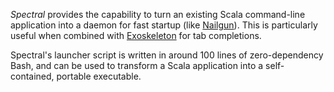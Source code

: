 _Spectral_ provides the capability to turn an existing Scala command-line application into a daemon for fast startup
(like [Nailgun](https://github.com/facebookarchive/nailgun)). This is particularly useful when combined with
[Exoskeleton](https://github.com/propensive/exoskeleton) for tab completions.

Spectral's launcher script is written in around 100 lines of zero-dependency Bash, and can be used to transform a
Scala application into a self-contained, portable executable.
